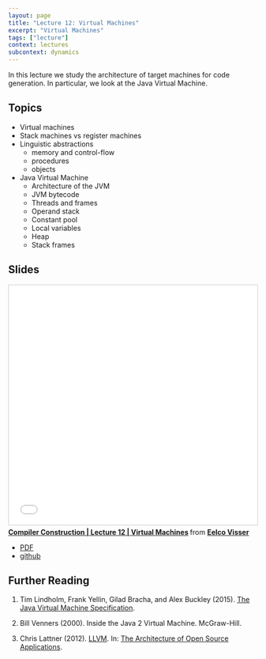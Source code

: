 ```yaml
---
layout: page
title: "Lecture 12: Virtual Machines"
excerpt: "Virtual Machines"
tags: ["lecture"]
context: lectures
subcontext: dynamics
---
```


In this lecture we study the architecture of target machines for code generation. In particular, we look at the Java Virtual Machine.

## Topics

- Virtual machines
- Stack machines vs register machines
- Linguistic abstractions
	- memory and control-flow
	- procedures
	- objects
- Java Virtual Machine
	- Architecture of the JVM
	- JVM bytecode
	- Threads and frames
	- Operand stack
	- Constant pool
	- Local variables
	- Heap
	- Stack frames

## Slides

<iframe src="//www.slideshare.net/slideshow/embed_code/key/aHxQIjYaaZYfrb" width="595" height="485" frameborder="0" marginwidth="0" marginheight="0" scrolling="no" style="border:1px solid #CCC; border-width:1px; margin-bottom:5px; max-width: 100%;" allowfullscreen> </iframe> <div style="margin-bottom:5px"> <strong> <a href="//www.slideshare.net/eelcovisser/compiler-construction-lecture-12-virtual-machines" title="Compiler Construction | Lecture 12 | Virtual Machines" target="_blank">Compiler Construction | Lecture 12 | Virtual Machines</a> </strong> from <strong><a href="https://www.slideshare.net/eelcovisser" target="_blank">Eelco Visser</a></strong> </div>

- [PDF](https://github.com/TUDelft-CS4200-2018/lectures/raw/master/12-virtual-machines/CS4200-2018-12-virtual-machines.pdf)
- [github](https://github.com/TUDelft-CS4200-2018/lectures/tree/master/12-virtual-machines)

## Further Reading

1.  Tim Lindholm, Frank Yellin, Gilad Bracha, and Alex Buckley (2015). [The Java Virtual Machine Specification](http://docs.oracle.com/javase/specs/jvms/se8/html/index.html).

2.  Bill Venners (2000). Inside the Java 2 Virtual Machine. McGraw-Hill.

3.  Chris Lattner (2012). [LLVM](http://www.aosabook.org/en/llvm.html). In: [The Architecture of Open Source Applications](http://aosabook.org/en/index.html).
